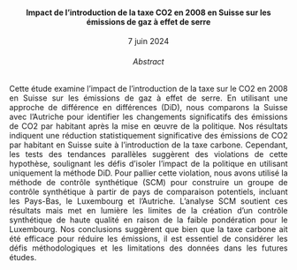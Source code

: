 
<center><h4> Impact de l’introduction de la taxe CO2 en 2008 en Suisse sur les émissions de gaz à effet de serre </center>

<center> 7 juin 2024</center>



<center><h6> Abstract </center>

<center p align="justify"> Cette étude examine l’impact de l’introduction de la taxe sur le CO2 en 2008 en Suisse sur les émissions de gaz à effet de serre. En utilisant une approche de différence en différences (DiD), nous comparons la Suisse avec l’Autriche pour identifier les changements significatifs des émissions de CO2 par habitant après la mise en œuvre de la politique. Nos résultats indiquent une réduction statistiquement significative des émissions de CO2 par habitant en Suisse suite à l’introduction de la taxe carbone. Cependant, les tests des tendances parallèles suggèrent des violations de cette hypothèse, soulignant les défis d’isoler l’impact de la politique en utilisant uniquement la méthode DiD. Pour pallier cette violation, nous avons utilisé la méthode de contrôle synthétique (SCM) pour construire un groupe de contrôle synthétique à partir de pays de comparaison potentiels, incluant les Pays-Bas, le Luxembourg et l’Autriche. L’analyse SCM soutient ces résultats mais met en lumière les limites de la création d’un contrôle synthétique de haute qualité en raison de la faible pondération pour le Luxembourg. Nos conclusions suggèrent que bien que la taxe carbone ait été efficace pour réduire les émissions, il est essentiel de considérer les défis méthodologiques et les limitations des données dans les futures études. </center>
